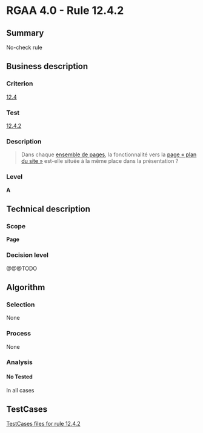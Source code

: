 # RGAA 4.0 - Rule 12.4.2

## Summary
No-check rule


## Business description

### Criterion
[12.4](https://www.numerique.gouv.fr/publications/rgaa-accessibilite/methode/criteres/#crit-12-4)

### Test
[12.4.2](https://www.numerique.gouv.fr/publications/rgaa-accessibilite/methode/criteres/#test-12-4-2)

### Description
> Dans chaque [ensemble de pages](https://www.numerique.gouv.fr/publications/rgaa-accessibilite/methode/glossaire/#ensemble-de-pages), la fonctionnalité vers la [page « plan du site »](https://www.numerique.gouv.fr/publications/rgaa-accessibilite/methode/glossaire/#page-plan-du-site) est-elle située à la même place dans la présentation ?

### Level
**A**


## Technical description

### Scope
**Page**

### Decision level
@@@TODO


## Algorithm

### Selection
None

### Process
None

### Analysis

#### No Tested
In all cases


##  TestCases

[TestCases files for rule 12.4.2](https://gitlab.com/asqatasun/Asqatasun/-/tree/v5/rules/rules-rgaa4.0/src/test/resources/testcases/rgaa40//Rgaa40Rule120402/)


